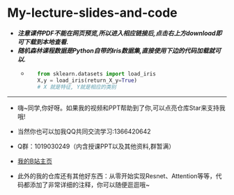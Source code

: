 # My-lecture-slides-and-code

- ***注意课件PDF不能在网页预览,所以进入相应链接后,点击右上方download即可下载到本地查看.***
- ***随机森林课程数据是Python自带的iris数据集,直接使用下边的代码加载就可以.***
  - ```python
       from sklearn.datasets import load_iris
       X,y = load_iris(return_X_y=True)
       # X 就是特征, Y就是相应的类别
    ```
- ----
- 嗨~同学,你好呀。如果我的视频和PPT帮助到了你,可以点亮仓库Star来支持我哦!

- 当然你也可以加我QQ共同交流学习:1366420642

- Q群：1019030249（内含授课PPT以及其他资料,群暂满）

- [我的B站主页](https://space.bilibili.com/294132471)

- 此外的我的仓库还有其他好东西：从零开始实现Resnet、Attention等等，代码都添加了非常详细的注释，你可以随便逛逛哦~
